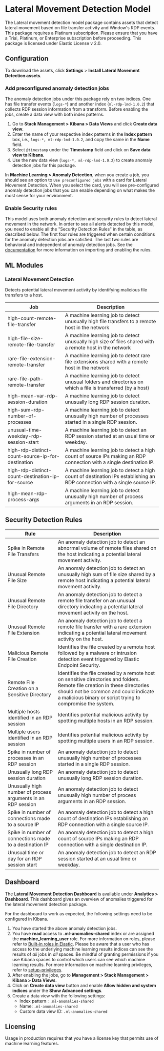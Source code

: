 # Lateral Movement Detection Model

The Lateral movement detection model package contains assets that detect lateral movement based on file transfer activity and Window's RDP events. This package requires a Platinum subscription. Please ensure that you have a Trial, Platinum, or Enterprise subscription before proceeding. This package is licensed under Elastic License v 2.0.

## Configuration

To download the assets, click **Settings** > **Install Lateral Movement Detection assets**. 


### Add preconfigured anomaly detection jobs

The anomaly detection jobs under this package rely on two indices. One has file transfer events (`logs-*`) and another index (`ml-rdp-lmd-1.0.2`) that collects RDP session information from a transform. Before enabling the jobs, create a data view with both index patterns.
1. Go to **Stack Management > Kibana > Data Views** and click **Create data view**.
2. Enter the name of your respective index patterns in the **Index pattern** box, i.e., `logs-*, ml-rdp-lmd-1.0.2`, and copy the same in the **Name** field.
3. Select `@timestamp` under the **Timestamp** field and click on **Save data view to Kibana**.
4. Use the new data view (`logs-*, ml-rdp-lmd-1.0.2`) to create anomaly detection jobs for this package.


In **Machine Learning > Anomaly Detection**, when you create a job, you should see an option to `Use preconfigured jobs` with a card for Lateral Movement Detection. When you select the card, you will see pre-configured anomaly detection jobs that you can enable depending on what makes the most sense for your environment.

### Enable Security rules

This model uses both anomaly detection and security rules to detect lateral movement in the network. In order to see all alerts detected by this model, you need to enable all the "Security Detection Rules" in the table, as described below. The first four rules are triggered when certain conditions for the anomaly detection jobs are satisfied. The last two rules are behavioral and independent of anomaly detection jobs. See the [documentation](https://www.elastic.co/guide/en/security/current/detection-engine-overview.html) for more information on importing and enabling the rules.

## ML Modules

### Lateral Movement Detection 

Detects potential lateral movement activity by identifying malicious file transfers to a host.

| Job | Description                                                                                                              |
|---|--------------------------------------------------------------------------------------------------------------------------|
| high-count-remote-file-transfer | A machine learning job to detect unusually high file transfers to a remote host in the network                           | 
| high-file-size-remote-file-transfer | A machine learning job to detect unusually high size of files shared with a remote host in the network                   |
| rare-file-extension-remote-transfer | A machine learning job to detect rare file extensions shared with a remote host in the network                           |
| rare-file-path-remote-transfer | A machine learning job to detect unusual folders and directories on which a file is transferred (by a host)              |
 | high-mean-var-rdp-session-duration | A machine learning job to detect unusually long RDP session duration.                                                    |
 | high-sum-rdp-number-of-processes | A machine learning job to detect unusually high number of processes started in a single RDP session.                     |
 | unusual-time-weekday-rdp-session-start | A machine learning job to detect an RDP session started at an usual time or weekday.                                     |
 | high-rdp-distinct-count-source-ip-for-destination | A machine learning job to detect a high count of source IPs making an RDP connection with a single destination IP.       |
 | high-rdp-distinct-count-destination-ip-for-source | A machine learning job to detect a high count of destination IPs establishing an RDP connection with a single source IP. |
 | high-mean-rdp-process-args | A machine learning job to detect unusually high number of process arguments in an RDP session.                           |


## Security Detection Rules

| Rule                                                         | Description                                                                                                                                                                                                                        |
|--------------------------------------------------------------|------------------------------------------------------------------------------------------------------------------------------------------------------------------------------------------------------------------------------------|
| Spike in Remote File Transfers                               | An anomaly detection job to detect an abnormal volume of remote files shared on the host indicating a potential lateral movement activity.                                                                                         |
| Unusual Remote File Size                                     | An anomaly detection job to detect an unusually high sum of file size shared by a remote host indicating a potential lateral movement activity.                                                                                    |
| Unusual Remote File Directory                                | An anomaly detection job to detect a remote file transfer on an unusual directory indicating a potential lateral movement activity on the host.                                                                                    |
| Unusual Remote File Extension                                | An anomaly detection job to detect a remote file transfer with a rare extension indicating a potential lateral movement activity on the host.                                                                                      |
| Malicious Remote File Creation                               | Identifies the file created by a remote host followed by a malware or intrusion detection event triggered by Elastic Endpoint Security.                                                                                            |
| Remote File Creation on a Sensitive Directory                | Identifies the file created by a remote host on sensitive directories and folders. Remote file creation in these directories should not be common and could indicate a malicious binary or script trying to compromise the system. | 
 | Multiple hosts identified in an RDP session                  | Identifies potential malicious activity by spotting multiple hosts in an RDP session.                                                                                                                                              |
 | Multiple users identified in an RDP session                  | Identifies potential malicious activity by spotting multiple users in an RDP session.                                                                                                                                              |
 | Spike in number of processes in an RDP session               | An anomaly detection job to detect unusually high number of processes started in a single RDP session.                                                                                                                             |
 | Unusually long RDP session duration                          | An anomaly detection job to detect unusually long RDP session duration.                                                                                                                                                         |
 | Unusually high number of process arguments in an RDP session | An anomaly detection job to detect unusually high number of process arguments in an RDP session.                                                                                                                                |
 | Spike in number of connections made to a source IP           | An anomaly detection job to detect a high count of destination IPs establishing an RDP connection with a single source IP.                                                                                                      |
 | Spike in number of connections made to a destination IP      | An anomaly detection job to detect a high count of source IPs making an RDP connection with a single destination IP.                                                                                                            |
 | Unusual time or day for an RDP session start                 | An anomaly detection job to detect an RDP session started at an usual time or weekday.                                                                                                                                          |

## Dashboard

The **Lateral Movement Detection Dashboard** is available under **Analytics > Dashboard**. This dashboard gives an overview of anomalies triggered for the lateral movement detection package.

For the dashboard to work as expected, the following settings need to be configured in Kibana. 
1. You have started the above anomaly detection jobs.
2. You have **read** access to **.ml-anomalies-shared** index or are assigned the **machine_learning_user** role. For more information on roles, please refer to [Built-in roles in Elastic](https://www.elastic.co/guide/en/elasticsearch/reference/current/built-in-roles.html). Please be aware that a user who has access to the underlying machine learning results indices can see the results of _all_ jobs in _all_ spaces. Be mindful of granting permissions if you use Kibana spaces to control which users can see which machine learning results. For more information on machine learning privileges, refer to [setup-privileges](https://www.elastic.co/guide/en/machine-learning/current/setup.html#setup-privileges).
3. After enabling the jobs, go to **Management > Stack Management > Kibana > Data Views**. 
4. Click on **Create data view** button and enable **Allow hidden and system indices** under the **Show Advanced settings**.
5. Create a data view with the following settings:
    - Index pattern : `.ml-anomalies-shared`
    - Name: `.ml-anomalies-shared`
    - Custom data view ID: `.ml-anomalies-shared`
## Licensing
Usage in production requires that you have a license key that permits use of machine learning features.

